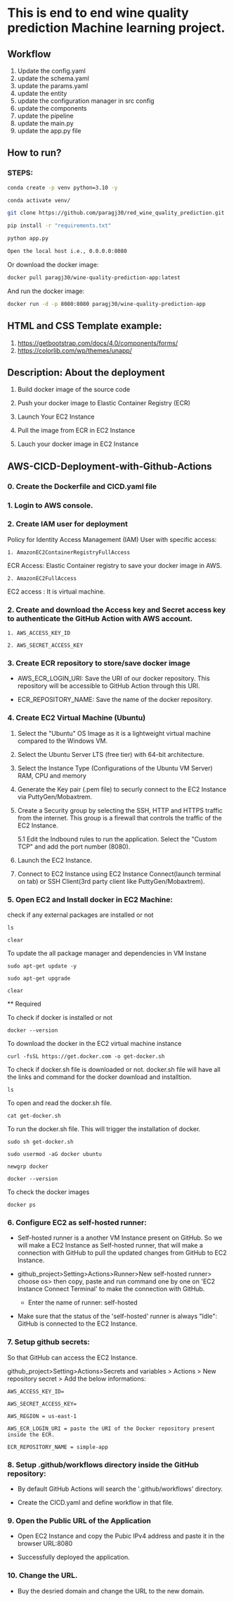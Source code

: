 # This is end to end wine quality prediction Machine learning project.

## Workflow

1. Update the config.yaml  
2. update the schema.yaml 
3. update the params.yaml 
4. update the entity 
5. update the configuration manager in src config
6. update the components
7. update the pipeline 
8. update the main.py
9. update the app.py file


## How to run?

### STEPS:

```bash
conda create -p venv python=3.10 -y
```

```bash
conda activate venv/
```

```bash
git clone https://github.com/paragj30/red_wine_quality_prediction.git
```

```bash
pip install -r "requirements.txt"
```

```bash
python app.py
```

```bash
Open the local host i.e., 0.0.0.0:8080
```

Or download the docker image:
```bash
docker pull paragj30/wine-quality-prediction-app:latest
```

And run the docker image:
```bash
docker run -d -p 8080:8080 paragj30/wine-quality-prediction-app
```


## HTML and CSS Template example:
1. https://getbootstrap.com/docs/4.0/components/forms/
2. https://colorlib.com/wp/themes/unapp/



## Description: About the deployment

1. Build docker image of the source code

2. Push your docker image to Elastic Container Registry (ECR) 

3. Launch Your EC2 Instance

4. Pull the image from ECR in EC2 Instance

5. Lauch your docker image in EC2 Instance


## AWS-CICD-Deployment-with-Github-Actions

### 0. Create the Dockerfile and CICD.yaml file

### 1. Login to AWS console.

### 2. Create IAM user for deployment

Policy for Identity Access Management (IAM) User with specific access:

    1. AmazonEC2ContainerRegistryFullAccess
ECR Access: Elastic Container registry to save your docker image in AWS.

    2. AmazonEC2FullAccess
EC2 access : It is virtual machine.


### 2. Create and download the Access key and Secret access key to authenticate the GitHub Action with AWS account.

    1. AWS_ACCESS_KEY_ID

    2. AWS_SECRET_ACCESS_KEY


### 3. Create ECR repository to store/save docker image

- AWS_ECR_LOGIN_URI: Save the URI of our docker repository. This repository will be accessible to GitHub Action through this URI.

- ECR_REPOSITORY_NAME: Save the name of the docker repository.



### 4. Create EC2 Virtual Machine (Ubuntu) 

1. Select the "Ubuntu" OS Image as it is a lightweight virtual machine compared to the Windows VM.

2. Select the Ubuntu Server LTS (free tier) with 64-bit architecture. 

3. Select the Instance Type (Configurations of the Ubuntu VM Server) RAM, CPU and memory

4. Generate the Key pair (.pem file) to securly connect to the EC2 Instance via PuttyGen/Mobaxtrem.

5. Create a Security group by selecting the SSH, HTTP and HTTPS traffic from the internet. This group is a firewall that controls the traffic of the EC2 Instance.

    5.1 Edit the Indbound rules to  run the application. Select the "Custom TCP" and add the port number (8080).

6. Launch the EC2 Instance.

7. Connect to EC2 Instance using EC2 Instance Connect(launch terminal on tab) or SSH Client(3rd party client like PuttyGen/Mobaxtrem).
 
 

### 5. Open EC2 and Install docker in EC2 Machine:

check if any external packages are installed or not

    ls 

    clear 
To update the all package manager and dependencies in VM Instane

	sudo apt-get update -y 

	sudo apt-get upgrade 

    clear
	
** Required

To check if docker is installed or not

    docker --version 

To download the docker in the EC2 virtual machine instance

	curl -fsSL https://get.docker.com -o get-docker.sh 

To check if docker.sh file is downloaded or not. docker.sh file will have all the links and command for the docker download and installtion.

    ls 

To open and read the docker.sh file.

    cat get-docker.sh 

To run the docker.sh file. This will trigger the installation of docker.

	sudo sh get-docker.sh 

	sudo usermod -aG docker ubuntu

	newgrp docker
	
    docker --version 

To check the docker images

    docker ps  



### 6. Configure EC2 as self-hosted runner:

- Self-hosted runner is a another VM Instance present on GitHub. So we will make a EC2 Instance as Self-hosted runner, that will make a connection with GitHub to pull the updated changes from GitHub to EC2 Instance.

    
- github_project>Setting>Actions>Runner>New self-hosted runner> choose os> then copy, paste and run command one by one on 'EC2 Instance Connect Terminal' to make the connection with GitHub.

    
    - Enter the name of runner: self-hosted
    
- Make sure that the status of the 'self-hosted' runner is always "Idle": GitHub is connected to the EC2 Instance.



### 7. Setup github secrets:

So that GitHub can access the EC2 Instance.

github_project>Setting>Actions>Secrets and variables > Actions > New repository secret > Add the below informations:
 
    AWS_ACCESS_KEY_ID=

    AWS_SECRET_ACCESS_KEY=

    AWS_REGION = us-east-1

    AWS_ECR_LOGIN_URI = paste the URI of the Docker repository present inside the ECR.

    ECR_REPOSITORY_NAME = simple-app



### 8. Setup .github/workflows directory inside the GitHub repository:

- By default GitHub Actions will search the '.github/workflows' directory.

- Create the CICD.yaml and define workflow in that file.


### 9. Open the Public URL of the Application

- Open EC2 Instance and copy the Pubic IPv4 address and paste it in the browser URL:8080

- Successfully deployed the application.


### 10. Change the URL.

- Buy the desried domain and change the URL to the new domain.